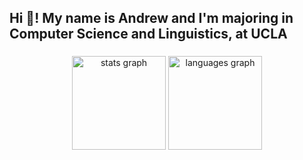<h2 align="left">Hi 👋! My name is Andrew and I'm majoring in Computer Science and Linguistics, at UCLA</h2>

###

<div align="center">
  <img src="https://github-readme-stats.vercel.app/api?username=aandrewduong&hide_title=false&hide_rank=false&show_icons=true&include_all_commits=true&count_private=true&disable_animations=false&theme=dracula&locale=en&hide_border=false" height="150" alt="stats graph"  />
  <img src="https://github-readme-stats.vercel.app/api/top-langs?username=aandrewduong&locale=en&hide_title=false&layout=compact&card_width=320&langs_count=5&theme=dracula&hide_border=false" height="150" alt="languages graph"  />
</div>

###
